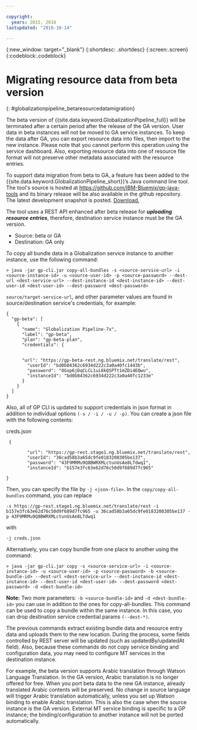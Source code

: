 ```yaml
---

copyright:
  years: 2015, 2016
lastupdated: "2016-10-14"

---
```


{:new_window: target="_blank"}
{:shortdesc: .shortdesc}
{:screen:.screen}
{:codeblock:.codeblock}

# Migrating resource data from beta version
{: #globalizationpipeline_betaresourcedatamigration}

The beta version of {{site.data.keyword.GlobalizationPipeline_full}} will be terminated after a certain period after the release of the GA version. User data in beta instances will not be moved to GA service instances. To keep the data after GA, you can export resource data into files, then import to the new instance. Please note that you cannot perform this operation using the service dashboard. Also, exporting resource data into one of resource file format will not preserve other metadata associated with the resource entries.

To support data migration from beta to GA, a feature has been added to the {{site.data.keyword.GlobalizationPipeline_short}}’s Java command line tool. The tool's source is hosted at https://github.com/IBM-Bluemix/gp-java-tools and its binary release will be also available in the github repository. The latest development snapshot is posted. [Download.](https://w3-connections.ibm.com/communities/service/html/communityview?communityUuid=589d87cf-d0c7-4e06-ab95-4108547f90aa#fullpageWidgetId=Wa22bb771e29b_4aa9_a114_cfe53fda2cc8&file=5cdaf089-ec7c-4881-b5a0-7ab651491237)

The tool uses a REST API enhanced after beta release for ***uploading resource entries***, therefore, destination service instance must be the GA version.
* Source: beta or GA
* Destination: GA only

To copy all bundle data in a Globalization service instance to another instance, use the following command:

```> java -jar gp-cli.jar copy-all-bundles -s <source-service-url> -i <source-instance-id> -u <source-user-id> -p <source-password> --dest-url <dest-service-url> --dest-instance-id <dest-instance-id> --dest-user-id <dest-user-id> --dest-password <dest-password>```


`source/target-service-url`, and other parameter values are found in source/destination service's credentials, for example:

```
{
  "gp-beta": [
    {
      "name": "Globalization Pipeline-7x",
      "label": "gp-beta",
      "plan": "gp-beta-plan",
      "credentials": {


      "url": "https://gp-beta-rest.ng.bluemix.net/translate/rest",
        "userId": "bd0b84362c6934d222c3a0a40fc1443b",
        "password": "OGxp6jDqCLCL1ui8kQSPTt1mZDi4EQwu",
        "instanceId": "bd0b84362c6934d222c3a0a40fc1233e"
      }
    }
  ]
}
```
Also, all of GP CLI is updated to support credentials in json format in addition to individual options `(-s / -i / -u / -p)`. You can create a json file with the following contents:

creds.json
```
 {

        "url": "https://gp-rest.stage1.ng.bluemix.net/translate/rest",
        "userId": "36cad58b3a65dc9fe0183208305be137",
        "password": "43F9MRMu9Q8BWRXMLctunUsAe8LTdwq1",
        "instanceId": "b157e3fc63e62d76c50d9f689d7fc965"

}
```
Then, you can specify the file by `-j <json-file>`. In the `copy/copy-all-bundles` command, you can replace

```-s https://gp-rest.stage1.ng.bluemix.net/translate/rest -i b157e3fc63e62d76c50d9f689d7fc965 -u 36cad58b3a65dc9fe0183208305be137 -p 43F9MRMu9Q8BWRXMLctunUsAe8LTdwq1```

with

`-j creds.json `

Alternatively, you can copy bundle from one place to another using the command:

```> java -jar gp-cli.jar copy -s <source-service-url> -i <source-instance-id> -u <source-user-id> -p <source-password> -b <source-bundle-id> --dest-url <dest-service-url> --dest-instance-id <dest-instance-id> --dest-user-id <dest-user-id> --dest-password <dest-password> -d <dest-bundle-id>```


**Note:** Two more parameters: `-b <source-bundle-id>` and `-d <dest-bundle-id>` you can use in addition to the ones for copy-all-bundles. This command can be used to copy a bundle within the same instance. In this case, you can drop destination service credential params `(--dest-*)`.


The previous commands extract existing bundle data and resource entry data and uploads them to the new location. During the process, some fields controlled by REST server will be updated (such as updatedBy/updatedAt field). Also, because these commands do not copy service binding and configuration data, you may need to configure MT services in the destination instance.


For example, the beta version supports Arabic translation through Watson Language Translation. In the GA version, Arabic translation is no longer offered for free. When you port beta data to the new GA instance, already translated Arabic contents will be preserved. No change in source language will trigger Arabic translation automatically, unless you set up Watson binding to enable Arabic translation. This is also the case when the source instance is the GA version. External MT service binding is specific to a GP instance; the binding/configuration to another instance will not be ported automatically.

